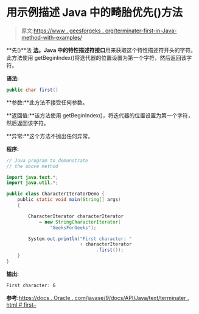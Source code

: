 # 用示例描述 Java 中的畸胎优先()方法

> 原文:[https://www . geesforgeks . org/terminater-first-in-Java-method-with-examples/](https://www.geeksforgeeks.org/characteriterator-first-method-in-java-with-examples/)

**先()**法 **[法](https://www.geeksforgeeks.org/tag/java-text-package/)。Java 中的特性描述符接口**用来获取这个特性描述符开头的字符。此方法使用 getBeginIndex()将迭代器的位置设置为第一个字符，然后返回该字符。

**语法:**

```java
public char first()

```

**参数:**此方法不接受任何参数。

**返回值:**该方法使用 getBeginIndex()，将迭代器的位置设置为第一个字符，然后返回该字符。

**异常:**这个方法不抛出任何异常。

**程序:**

```java
// Java program to demonstrate
// the above method

import java.text.*;
import java.util.*;

public class CharacterIteratorDemo {
    public static void main(String[] args)
    {

        CharacterIterator characterIterator
            = new StringCharacterIterator(
                "GeeksForGeeks");

        System.out.println("First character: "
                           + characterIterator
                                 .first());
    }
}
```

**输出:**

```java
First character: G

```

**参考:**[https://docs . Oracle . com/javase/9/docs/API/Java/text/terminater . html # first–](https://docs.oracle.com/javase/9/docs/api/java/text/CharacterIterator.html#first--)